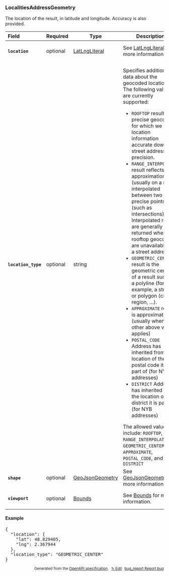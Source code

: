 <!--- This is a generated file, do not edit! -->
<!--- [START woosmap_http_schema_localitiesaddressgeometry] -->
<h3 class="schema-object" id="LocalitiesAddressGeometry">LocalitiesAddressGeometry</h3>

The location of the result, in latitude and longitude. Accuracy is also provided.

| Field                                                                                                                        | Required | Type                                                  | Description                                                                                                                                                                                                                                                                                                                                                                                                                                                                                                                                                                                                                                                                                                                                                                                                                                                                                                                                                                                                                                                                                                                                                                                                                                                         |
| :--------------------------------------------------------------------------------------------------------------------------- | -------- | ----------------------------------------------------- | ------------------------------------------------------------------------------------------------------------------------------------------------------------------------------------------------------------------------------------------------------------------------------------------------------------------------------------------------------------------------------------------------------------------------------------------------------------------------------------------------------------------------------------------------------------------------------------------------------------------------------------------------------------------------------------------------------------------------------------------------------------------------------------------------------------------------------------------------------------------------------------------------------------------------------------------------------------------------------------------------------------------------------------------------------------------------------------------------------------------------------------------------------------------------------------------------------------------------------------------------------------------- |
| <h4 id="LocalitiesAddressGeometry-location" class="add-link schema-object-property-key"><code>location</code></h4>           | optional | [LatLngLiteral](#LatLngLiteral "LatLngLiteral")       | See [LatLngLiteral](#LatLngLiteral "LatLngLiteral") for more information.                                                                                                                                                                                                                                                                                                                                                                                                                                                                                                                                                                                                                                                                                                                                                                                                                                                                                                                                                                                                                                                                                                                                                                                           |
| <h4 id="LocalitiesAddressGeometry-location_type" class="add-link schema-object-property-key"><code>location_type</code></h4> | optional | string                                                | <div class="nonref-property-description"><p>Specifies additional data about the geocoded location. The following values are currently supported:</p><ul><li><code>ROOFTOP</code> result is a precise geocode for which we have location information accurate down to street address precision.</li><li><code>RANGE_INTERPOLATED</code> result reflects an approximation (usually on a road) interpolated between two precise points (such as intersections). Interpolated results are generally returned when rooftop geocodes are unavailable for a street address.</li><li><code>GEOMETRIC_CENTER</code> result is the geometric center of a result such as a polyline (for example, a street) or polygon (city, region, …).</li><li><code>APPROXIMATE</code> result is approximate (usually when no other above value applies)</li><li><code>POSTAL_CODE</code> Address has inherited from the location of the postal code it is part of (for NYB addresses)</li><li><code>DISTRICT</code> Address has inherited from the location of the district it is part of (for NYB addresses)</li></ul><div class="notranslate">The allowed values include: `ROOFTOP`, `RANGE_INTERPOLATED`, `GEOMETRIC_CENTER`, `APPROXIMATE`, `POSTAL_CODE`, and `DISTRICT`</div></div> |
| <h4 id="LocalitiesAddressGeometry-shape" class="add-link schema-object-property-key"><code>shape</code></h4>                 | optional | [GeoJsonGeometry](#GeoJsonGeometry "GeoJsonGeometry") | See [GeoJsonGeometry](#GeoJsonGeometry "GeoJsonGeometry") for more information.                                                                                                                                                                                                                                                                                                                                                                                                                                                                                                                                                                                                                                                                                                                                                                                                                                                                                                                                                                                                                                                                                                                                                                                     |
| <h4 id="LocalitiesAddressGeometry-viewport" class="add-link schema-object-property-key"><code>viewport</code></h4>           | optional | [Bounds](#Bounds "Bounds")                            | See [Bounds](#Bounds "Bounds") for more information.                                                                                                                                                                                                                                                                                                                                                                                                                                                                                                                                                                                                                                                                                                                                                                                                                                                                                                                                                                                                                                                                                                                                                                                                                |

<h4 class="schema-object-example" id="LocalitiesAddressGeometry-example">Example</h4>

<pre class="notranslate lang-json prettyprint">{
  "location": {
    "lat": 48.829405,
    "lng": 2.367944
  },
  "location_type": "GEOMETRIC_CENTER"
}</pre>

<p style="text-align: right; font-size: smaller;">Generated from the <a data-label="openapi-github" href="https://github.com/woosmap/openapi-specification" title="Woosmap OpenAPI Specification" class="external">OpenAPI specification</a>.
<a data-label="openapi-github-woosmap-http-schema-localitiesaddressgeometry" data-action="edit" style="margin-left: 5px;" href="https://github.com/woosmap/openapi-specification/blob/main/specification/schemas/LocalitiesAddressGeometry.yml" title="Edit on GitHub">✎ Edit</a>
<a data-label="openapi-github-woosmap-http-schema-localitiesaddressgeometry" data-action="bug" style="margin-left: 5px;" href="https://github.com/woosmap/openapi-specification/issues/new?assignees=&labels=type%3A+bug%2C+triage+me&template=bug_report.md&title=[schemas] Bug - LocalitiesAddressGeometry" title="File bug for schemas on GitHub"><span class="material-icons">bug_report</span> Report bug</a>
</p>

<!--- [END woosmap_http_schema_localitiesaddressgeometry] -->
